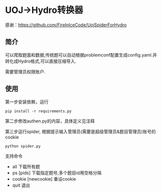 # UOJ->Hydro转换器

感谢：https://github.com/FireInIceCode/UojSpiderForHydro

## 简介

可以爬取题面和数据,传统题可以自动根据problemconf配置生成config.yaml.并转化成Hydro格式,可以直接压缩导入.

需要管理员权限账户.

## 使用

第一步安装依赖，运行

```
pip install -r requirements.py
```

第二步修改authen.py的内容，具体定义见注释

第三步运行spider, 根据提示输入管理员(需要是超级管理员&题目管理员)账号的cookie

```
python spider.py 
```

支持命令

- all 下载所有题
- ps [pids] 下载指定题号,多个题目id用空格分隔
- cookie [newcookie] 重设cookie
- quit 退出